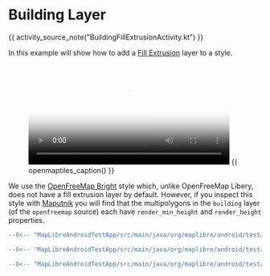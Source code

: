 # Building Layer

{{ activity_source_note("BuildingFillExtrusionActivity.kt") }}

In this example will show how to add a [Fill Extrusion](https://maplibre.org/maplibre-style-spec/layers/#fill-extrusion) layer to a style.
<figure markdown="span">
  <video controls width="400" poster="{{ s3_url("building_layer_thumbnail.jpg") }}" >
    <source src="{{ s3_url("building_layer.mp4") }}" />
  </video>
  {{ openmaptiles_caption() }}
</figure>

We use the [OpenFreeMap Bright](https://openfreemap.org/quick_start/) style which, unlike OpenFreeMap Libery, does not have a fill extrusion layer by default. However, if you inspect this style with [Maputnik](https://maplibre.org/maputnik) you will find that the multipolygons in the  `building` layer (of the `openfreemap` source) each have `render_min_height` and `render_height` properties.

```kotlin title="Setting up the fill extrusion layer"
--8<-- "MapLibreAndroidTestApp/src/main/java/org/maplibre/android/testapp/activity/style/BuildingFillExtrusionActivity.kt:setupBuildings"
```

```kotlin title="Changing the light direction"
--8<-- "MapLibreAndroidTestApp/src/main/java/org/maplibre/android/testapp/activity/style/BuildingFillExtrusionActivity.kt:lightPosition"
```

```kotlin title="Changing the light color"
--8<-- "MapLibreAndroidTestApp/src/main/java/org/maplibre/android/testapp/activity/style/BuildingFillExtrusionActivity.kt:lightColor"
```
